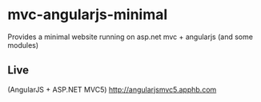 # mvc-angularjs-minimal
Provides a minimal website running on asp.net mvc + angularjs (and some modules)

## Live
(AngularJS + ASP.NET MVC5) http://angularjsmvc5.apphb.com
